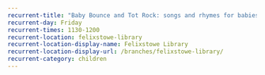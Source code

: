 ```yaml
---
recurrent-title: "Baby Bounce and Tot Rock: songs and rhymes for babies and toddlers - no session 23 or 30 December"
recurrent-day: Friday
recurrent-times: 1130-1200
recurrent-location: felixstowe-library
recurrent-location-display-name: Felixstowe Library
recurrent-location-display-url: /branches/felixstowe-library/
recurrent-category: children
---
```

